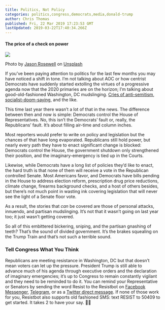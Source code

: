```yaml
---
title: Politics, Not Policy
categories: politics,congress,democrats,media,donald-trump
author: Chris Thomas
published: Fri, 22 Mar 2019 17:23:53 GMT
lastUpdated: 2019-03-22T17:40:34.266Z
---
```

#### The price of a check on power

![](https://cdn-images-1.medium.com/max/1024/0*y-6sT9w7jDCfi8Qb)

Photo by [Jason Rosewell](https://unsplash.com/@jasonrosewell?utm_source=medium&utm_medium=referral) on [Unsplash](https://unsplash.com?utm_source=medium&utm_medium=referral)

If you’ve been paying attention to politics for the last few months you may have noticed a shift in tone. I’m not talking about AOC or how centrist Democrats have suddenly started extolling the virtues of a progressive agenda now that the 2020 primaries are on the horizon; I’m talking about good-old-fashioned Washington, DC mudslinging. [Cries of anti-semitism](https://www.cnn.com/2019/02/12/politics/trump-omar-resign-anti-semitism/index.html), [socialist-doom-saying](https://www.chicagotribune.com/suburbs/lake-county-news-sun/opinion/talk/ct-lns-talk-of-the-county-st-0219-story.html), and the like.

This time last year there wasn’t a lot of that in the news. The difference between then and now is simple: Democrats control the House of Representatives. No, this isn’t the Democrats’ fault or, really, the Republicans’ fault. It’s about filling air-time and column inches.

Most reporters would prefer to write on policy and legislation but the chances of that have long evaporated. Republicans still hold power, but nearly every path they have to enact significant change is blocked: Democrats control the House, the government shutdown only strengthened their position, and the imaginary-emergency is tied up in the Courts.

Likewise, while Democrats have a long list of policies they’d like to enact, the hard truth is that none of them will receive a vote in the Republican controlled Senate. Most Americans favor, and Democrats have bills pending in the House to address election reform, prescription drug price reductions, climate change, firearms background checks, and a host of others besides, but there’s not much point in wasting ink covering legislation that will never see the light of a Senate floor vote.

As a result, the stories that _can_ be covered are those of personal attacks, innuendo, and partisan mudslinging. It’s not that it wasn’t going on last year too; it just wasn’t getting covered.

So all of this embittered bickering, sniping, and the partisan gnashing of teeth? That’s the sound of divided government. It’s the brakes squealing on the Trump Train and that’s not such a terrible sound.

### Tell Congress What You Think

Republicans are meeting resistance in Washington, DC but that doesn’t mean voters can let up the pressure. President Trump is still able to advance much of his agenda through executive orders and the declaration of imaginary emergencies; it’s up to Congress to remain constantly vigilant and they need to be reminded to do it. You can remind your Representative or Senators by sending the word Resist to the Resistbot on [Facebook Messenger](http://m.me/resistbot), [Telegram](http://t.me/resistbot), or as a [Twitter direct message](https://twitter.com/messages/compose?recipient_id=835740314006511618&text=resist). If none of those work for you, Resistbot also supports old fashioned SMS: text RESIST to 50409 to get started. It takes 2 to have your say. 🤖📣
